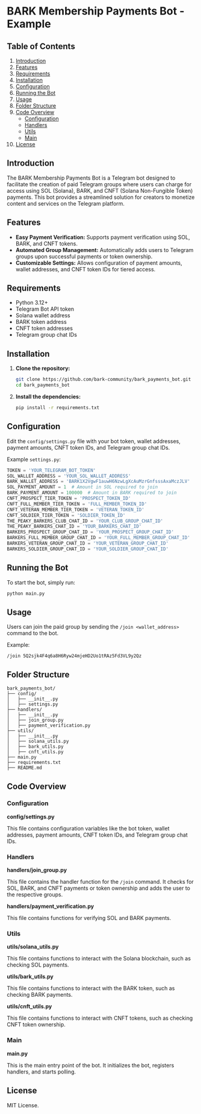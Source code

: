 # BARK Membership Payments Bot - Example

## Table of Contents

1. [Introduction](#introduction)
2. [Features](#features)
3. [Requirements](#requirements)
4. [Installation](#installation)
5. [Configuration](#configuration)
6. [Running the Bot](#running-the-bot)
7. [Usage](#usage)
8. [Folder Structure](#folder-structure)
9. [Code Overview](#code-overview)
    - [Configuration](#configuration)
    - [Handlers](#handlers)
    - [Utils](#utils)
    - [Main](#main)
10. [License](#license)

## Introduction

The BARK Membership Payments Bot is a Telegram bot designed to facilitate the creation of paid Telegram groups where users can charge for access using SOL (Solana), BARK, and CNFT (Solana Non-Fungible Token) payments. This bot provides a streamlined solution for creators to monetize content and services on the Telegram platform.

## Features

- **Easy Payment Verification:** Supports payment verification using SOL, BARK, and CNFT tokens.
- **Automated Group Management:** Automatically adds users to Telegram groups upon successful payments or token ownership.
- **Customizable Settings:** Allows configuration of payment amounts, wallet addresses, and CNFT token IDs for tiered access.

## Requirements

- Python 3.12+
- Telegram Bot API token
- Solana wallet address
- BARK token address
- CNFT token addresses
- Telegram group chat IDs

## Installation

1. **Clone the repository:**

    ```sh
    git clone https://github.com/bark-community/bark_payments_bot.git
    cd bark_payments_bot
    ```

2. **Install the dependencies:**

    ```sh
    pip install -r requirements.txt
    ```

## Configuration

Edit the `config/settings.py` file with your bot token, wallet addresses, payment amounts, CNFT token IDs, and Telegram group chat IDs.

Example `settings.py`:

```python
TOKEN = 'YOUR_TELEGRAM_BOT_TOKEN'
SOL_WALLET_ADDRESS = 'YOUR_SOL_WALLET_ADDRESS'
BARK_WALLET_ADDRESS = 'BARK1X2VgwF1auwH6NzwLgXcAuMzrGnfsssAxaMczJLV'
SOL_PAYMENT_AMOUNT = 1  # Amount in SOL required to join
BARK_PAYMENT_AMOUNT = 100000  # Amount in BARK required to join
CNFT_PROSPECT_TIER_TOKEN = 'PROSPECT_TOKEN_ID'
CNFT_FULL_MEMBER_TIER_TOKEN = 'FULL_MEMBER_TOKEN_ID'
CNFT_VETERAN_MEMBER_TIER_TOKEN = 'VETERAN_TOKEN_ID'
CNFT_SOLDIER_TIER_TOKEN = 'SOLDIER_TOKEN_ID'
THE_PEAKY_BARKERS_CLUB_CHAT_ID = 'YOUR_CLUB_GROUP_CHAT_ID'
THE_PEAKY_BARKERS_CHAT_ID = 'YOUR_BARKERS_CHAT_ID'
BARKERS_PROSPECT_GROUP_CHAT_ID = 'YOUR_PROSPECT_GROUP_CHAT_ID'
BARKERS_FULL_MEMBER_GROUP_CHAT_ID = 'YOUR_FULL_MEMBER_GROUP_CHAT_ID'
BARKERS_VETERAN_GROUP_CHAT_ID = 'YOUR_VETERAN_GROUP_CHAT_ID'
BARKERS_SOLDIER_GROUP_CHAT_ID = 'YOUR_SOLDIER_GROUP_CHAT_ID'
```

## Running the Bot

To start the bot, simply run:

```sh
python main.py
```

## Usage

Users can join the paid group by sending the `/join <wallet_address>` command to the bot.

Example:

```
/join 5Q2sjk4F4q6a8H6Ryw24mjeHD2Uo1tRAz5Fd3VL9y2Qz
```

## Folder Structure

```
bark_payments_bot/
├── config/
│   ├── __init__.py
│   ├── settings.py
├── handlers/
│   ├── __init__.py
│   ├── join_group.py
│   ├── payment_verification.py
├── utils/
│   ├── __init__.py
│   ├── solana_utils.py
│   ├── bark_utils.py
│   ├── cnft_utils.py
├── main.py
├── requirements.txt
├── README.md
```

## Code Overview

### Configuration

**config/settings.py**

This file contains configuration variables like the bot token, wallet addresses, payment amounts, CNFT token IDs, and Telegram group chat IDs.

### Handlers

**handlers/join_group.py**

This file contains the handler function for the `/join` command. It checks for SOL, BARK, and CNFT payments or token ownership and adds the user to the respective groups.

**handlers/payment_verification.py**

This file contains functions for verifying SOL and BARK payments.

### Utils

**utils/solana_utils.py**

This file contains functions to interact with the Solana blockchain, such as checking SOL payments.

**utils/bark_utils.py**

This file contains functions to interact with the BARK token, such as checking BARK payments.

**utils/cnft_utils.py**

This file contains functions to interact with CNFT tokens, such as checking CNFT token ownership.

### Main

**main.py**

This is the main entry point of the bot. It initializes the bot, registers handlers, and starts polling.

## License

MIT License.